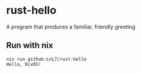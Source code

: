 # rust-hello

A program that produces a familiar, friendly greeting

## Run with nix

```
nix run github:LnL7/rust-hello
Hello, NixOS!
```
